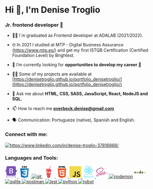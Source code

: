 
<h1 align="left">Hi 👋, I'm Denise Troglio</h1>
<h3 align="left">Jr. frontend developer 🚀</h3>

- 👨‍💻 I´m graduated as Frontend developer at ADALAB (2021/2022).

- 🤓 In 2021 I studied at MTP - Digital Business Assurance (https://www.mtp.es/) and get my first ISTQB Certification (Certified Foundation Level) by Brightest. 

- 🔭 I’m currently looking for **opportunities to develop my career**.🚀

- 👨‍💻 Some of my projects are available at [https://denisetroglio.github.io/portfolio_denisetroglio/](https://denisetroglio.github.io/portfolio_denisetroglio/)

- 💬 Ask me about **HTML, CSS, SASS, JavaScript, React, NodeJS and SQL.**

- 📫 How to reach me **overbeck.denise@gmail.com**

- 🗣️ Communication: Portugueze (native), Spanish and English.


<h3 align="left">Connect with me:</h3>
<p align="left">
<a href="https://linkedin.com/in/https://www.linkedin.com/in/denise-troglio-37816868/" target="blank"><img align="center" src="https://raw.githubusercontent.com/rahuldkjain/github-profile-readme-generator/master/src/images/icons/Social/linked-in-alt.svg" alt="https://www.linkedin.com/in/denise-troglio-37816868/" height="30" width="40" /></a>
</p>

<h3 align="left">Languages and Tools:</h3>
<p align="left"> <a href="https://getbootstrap.com" target="_blank" rel="noreferrer"> <img src="https://raw.githubusercontent.com/devicons/devicon/master/icons/bootstrap/bootstrap-plain-wordmark.svg" alt="bootstrap" width="40" height="40"/> </a> <a href="https://www.w3schools.com/css/" target="_blank" rel="noreferrer"> <img src="https://raw.githubusercontent.com/devicons/devicon/master/icons/css3/css3-original-wordmark.svg" alt="css3" width="40" height="40"/> </a> <a href="https://git-scm.com/" target="_blank" rel="noreferrer"> <img src="https://www.vectorlogo.zone/logos/git-scm/git-scm-icon.svg" alt="git" width="40" height="40"/> </a> <a href="https://gulpjs.com" target="_blank" rel="noreferrer"> <img src="https://raw.githubusercontent.com/devicons/devicon/master/icons/gulp/gulp-plain.svg" alt="gulp" width="40" height="40"/> </a> <a href="https://www.w3.org/html/" target="_blank" rel="noreferrer"> <img src="https://raw.githubusercontent.com/devicons/devicon/master/icons/html5/html5-original-wordmark.svg" alt="html5" width="40" height="40"/> </a> <a href="https://developer.mozilla.org/en-US/docs/Web/JavaScript" target="_blank" rel="noreferrer"> <img src="https://raw.githubusercontent.com/devicons/devicon/master/icons/javascript/javascript-original.svg" alt="javascript" width="40" height="40"/> </a><a href="https://reactjs.org/" target="_blank" rel="noreferrer"> <img src="https://raw.githubusercontent.com/devicons/devicon/master/icons/react/react-original-wordmark.svg" alt="react" width="40" height="40"/> </a> <a href="https://sass-lang.com" target="_blank" rel="noreferrer"> <img src="https://raw.githubusercontent.com/devicons/devicon/master/icons/sass/sass-original.svg" alt="sass" width="40" height="40"/> </a> 
<a href="https://www.npmjs.com/package/nodemon" target="_blank" rel="noreferrer"> <img src="https://user-images.githubusercontent.com/13700/35731649-652807e8-080e-11e8-88fd-1b2f6d553b2d.png" alt="nodemon" width="45" height="45"/></a>
<a href="https://nodejs.org/en/" target="_blank" rel="noreferrer"> <img src="https://raw.githubusercontent.com/devicons/devicon/master/icons/nodejs/nodejs-original-wordmark.svg" alt="nodejs" width="40" height="40"/> </a> 
<a href="https://www.sqlite.org/index.html" target="_blank" rel="sqlite"> <img src="https://i.blogs.es/ef26c3/81789893-2daf-418f-a041-8d37ee55b9a0/1366_2000.jpeg" alt="sqlite" width="80" height="30"/> </a> <a href="https://postman.com" target="_blank" rel="noreferrer"> <img src="https://www.vectorlogo.zone/logos/getpostman/getpostman-icon.svg" alt="postman" width="40" height="40"/> </a>
<a href="https://jestjs.io/es-ES/docs/api" target="_blank" rel="jest"> <img src="https://miro.medium.com/max/478/1*ZEpgDdBxq69A9XXy-SxRMg.png" alt="jest" width="80" height="30"/> </a> 
<a href="https://www.python.org/" target="_blank" rel="python"> <img src="https://www.kindpng.com/picc/m/29-293929_python-png-pic-python-software-logo-png-transparent.png" alt="python" width="80" height="30"/> </a>
<a href="https://www.python.org/" target="_blank" rel="robot"> <img src="https://0701.static.prezi.com/preview/v2/h33ksknq5vnxn6emfh666mckwd6jc3sachvcdoaizecfr3dnitcq_3_0.png" alt="robot" width="90" height="50"/> </a></p>




